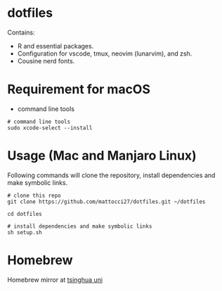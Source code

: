 # dotfiles

Contains:

- R and essential packages.
- Configuration for vscode, tmux, neovim (lunarvim), and zsh.
- Cousine nerd fonts.

# Requirement for macOS

- command line tools

```shell
# command line tools
sudo xcode-select --install
```

# Usage (Mac and Manjaro Linux)

Following commands will clone the repository, install dependencies and make symbolic links.

```shell
# clone this repo
git clone https://github.com/mattocci27/dotfiles.git ~/dotfiles

cd dotfiles

# install dependencies and make symbolic links
sh setup.sh
```

# Homebrew

Homebrew mirror at [tsinghua uni](https://mirror.tuna.tsinghua.edu.cn/help/homebrew/)
